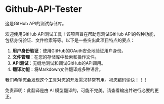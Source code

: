 # Github-API-Tester

这是GitHub API的测试存储库。

欢迎使用GitHub API测试工具！该项目旨在帮助您测试GitHub API的各种功能，包括身份验证、文件检索等等。以下是一些突出此项目特点的要点：

1. **用户身份验证**：使用GitHub的OAuth安全地验证用户身份。
2. **文件管理**：在您的存储库中检索和操作文件。
3. **API测试**：无缝地测试和调试GitHub的API调用。
4. **翻译功能**：将Markdown文件翻译成多种语言。

我们希望您会发现这个工具对您的开发需求非常有用。祝您编码愉快！！！


免责声明：此翻译是由 AI 模型翻译的，可能不完美。请查看输出并进行必要的更正。
